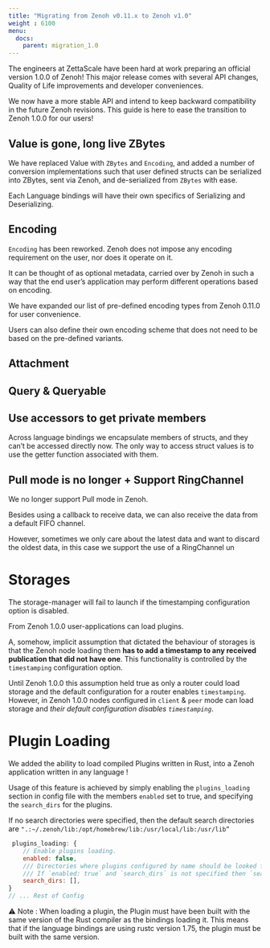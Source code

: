 ```yaml
---
title: "Migrating from Zenoh v0.11.x to Zenoh v1.0"
weight : 6100
menu:
  docs:
    parent: migration_1.0
---
```


The engineers at ZettaScale have been hard at work preparing an official version 1.0.0 of Zenoh! 
This major release comes with several API changes, Quality of Life improvements and developer conveniences.

We now have a more stable API and intend to keep backward compatibility in the future Zenoh revisions.
This guide is here to ease the transition to Zenoh 1.0.0 for our users!

## Value is gone, long live ZBytes 
We have replaced Value with `ZBytes` and `Encoding`, and added a number of conversion implementations such that user defined structs can be serialized into ZBytes, sent via Zenoh, and de-serialized from `ZBytes` with ease.

Each Language bindings will have their own specifics of Serializing and Deserializing.


## Encoding
`Encoding` has been reworked. 
Zenoh does not impose any encoding requirement on the user, nor does it operate on it.

It can be thought of as optional metadata, carried over by Zenoh in such a way that the end user’s application may perform different operations based on encoding.

We have expanded our list of pre-defined encoding types from Zenoh 0.11.0 for user convenience. 

Users can also define their own encoding scheme that does not need to be based on the pre-defined variants.

## Attachment

## Query & Queryable


## Use accessors to get private members
Across language bindings we encapsulate members of structs, and they can’t be accessed directly now. 
The only way to access struct values is to use the getter function associated with them.


## Pull mode is no longer + Support RingChannel
We no longer support Pull mode in Zenoh.

Besides using a callback to receive data, we can also receive the data from a default FIFO channel. 

However, sometimes we only care about the latest data and want to discard the oldest data, in this case we support the use of a RingChannel un

# Storages
The storage-manager will fail to launch if the timestamping configuration option is disabled.

From Zenoh 1.0.0 user-applications can load plugins.

A, somehow, implicit assumption that dictated the behaviour of storages is that the Zenoh node loading them **has to add a timestamp to any received publication that did not have one**. This functionality is controlled by the `timestamping` configuration option.

Until Zenoh 1.0.0 this assumption held true as only a router could load storage and the default configuration for a router enables `timestamping`. However, in Zenoh 1.0.0 nodes configured in `client` & `peer` mode can load storage and *their default configuration disables `timestamping`*.


# Plugin Loading

We added the ability to load compiled Plugins written in Rust, into a Zenoh application written in any language ! 

Usage of this feature is achieved by simply enabling the `plugins_loading` section in config file with the members `enabled` set to true, and specifying the `search_dirs` for the plugins. 

If no search directories were specified, then the default search directories are 
`".:~/.zenoh/lib:/opt/homebrew/lib:/usr/local/lib:/usr/lib”` 

```jsx
 plugins_loading: {
    // Enable plugins loading.
    enabled: false,
    /// Directories where plugins configured by name should be looked for. Plugins configured by __path__ are not subject to lookup.
    /// If `enabled: true` and `search_dirs` is not specified then `search_dirs` falls back to the default value: ".:~/.zenoh/lib:/opt/homebrew/lib:/usr/local/lib:/usr/lib"
    search_dirs: [],
}
// ... Rest of Config 
```

⚠️ Note : When loading a plugin, the Plugin must have been built with the same version of the Rust compiler as the bindings loading it. 
This means that if the language bindings are using rustc version 1.75, the plugin must be built with the same version.